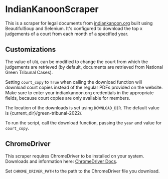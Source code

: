 # IndianKanoonScraper
This is a scraper for legal documents from [indiankanoon.org](https://indiankanoon.org/) built using BeautifulSoup and Selenium. It's configured to download the top x judgements of a court from each month of a specified year. 

## Customizations

The value of `URL` can be modified to change the court from which the judgements are retrieved (by default, documents are retrieved from National Green Tribunal Cases).

Setting `court_copy` to `True` when calling the download function will download court copies instead of the regular PDFs provided on the website. Make sure to enter your indiankanoon.org credentials in the appropriate fields, because court copies are only available for members.

The location of the downloads is set using `DOWNLOAD_DIR`. The default value is {current_dir}/green-tribunal-2022/. 

To run the script, call the download function, passing the `year` and value for `court_copy`.

## ChromeDriver

This scraper requires ChromeDriver to be installed on your system. Downloads and information here: [ChromeDriver Docs](https://developer.chrome.com/docs/chromedriver).

Set `CHROME_DRIVER_PATH` to the path to the ChromeDriver file you download.
